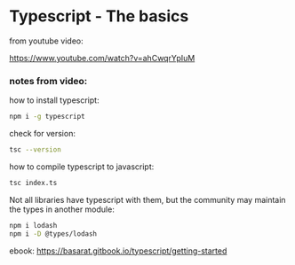 # Typescript - The basics

from youtube video:

https://www.youtube.com/watch?v=ahCwqrYpIuM


### notes from video:

how to install typescript:

```bash
npm i -g typescript
```

check for version:

```bash
tsc --version
```

how to compile typescript to javascript:

```bash
tsc index.ts
```

Not all libraries have typescript with them, but the community may maintain the types in another module:

```bash
npm i lodash
npm i -D @types/lodash
```


ebook:
https://basarat.gitbook.io/typescript/getting-started